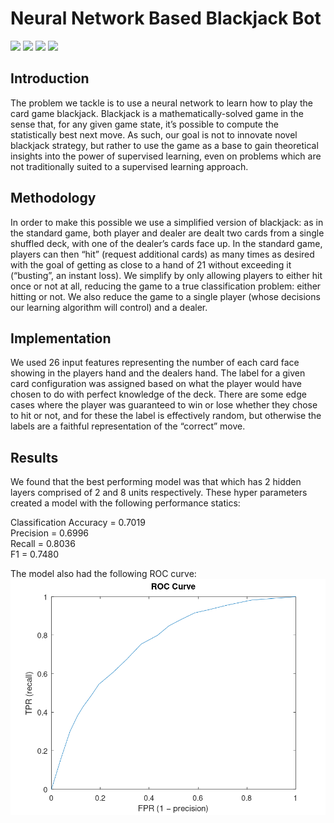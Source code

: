 # Neural Network Based Blackjack Bot
<img src='https://img.shields.io/github/issues/SamScherf/blackjackbot'> <img src='https://img.shields.io/github/forks/SamScherf/blackjackbot'> <img src='https://img.shields.io/github/stars/SamScherf/blackjackbot'> <img src='https://img.shields.io/github/license/SamScherf/blackjackbot'>

## Introduction
The problem we tackle is to use a neural network to learn how to play the card game blackjack. Blackjack is a mathematically-solved game in the sense that, for any given game state, it’s possible to compute the statistically best next move. As such, our goal is not to innovate novel blackjack strategy, but rather to use the game as a base to gain theoretical insights into the power of supervised learning, even on problems which are not traditionally suited to a supervised learning approach.  

## Methodology

In order to make this possible we use a simplified version of blackjack: as in the standard game, both player and dealer are dealt two cards from a single shuffled deck, with one of the dealer’s cards face up. In the standard game, players can then “hit” (request additional cards) as many times as desired with the goal of getting as close to a hand of 21 without exceeding it (“busting”, an instant loss). We simplify by only allowing players to either hit once or not at all, reducing the game to a true classification problem: either hitting or not. We also reduce the game to a single player (whose decisions our learning algorithm will control) and a dealer.  


## Implementation

We used 26 input features representing the number of each card face showing in the players hand and the dealers hand. The label for a given card configuration was assigned based on what the player would have chosen to do with perfect knowledge of the deck. There are some edge cases where the player was guaranteed to win or lose whether they chose to hit or not, and for these the label is effectively random, but otherwise the labels are a faithful representation of the “correct” move.  

## Results

We found that the best performing model was that which has 2 hidden layers comprised of 2 and 8 units respectively. These hyper parameters created a model with the following performance statics:

Classification Accuracy = 0.7019  
Precision = 0.6996  
Recall = 0.8036  
F1 = 0.7480  

The model also had the following ROC curve:
![ROC Curve](/results/images/roc_curve.png?raw=true)
